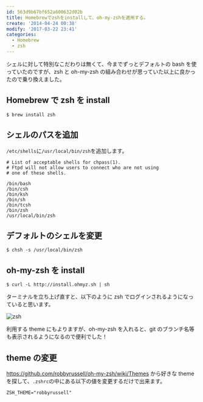 ```yaml
---
id: 563d9b67bf652a600632d02b
title: Homebrewでzshをinstallして、oh-my-zshを適用する。
create: '2014-04-24 00:38'
modify: '2017-03-22 23:41'
categories:
  - Homebrew
  - zsh
---
```


シェルに対して特別なこだわりは無くて、今までずっとデフォルトの bash を使っていたのですが、zsh と oh-my-zsh の組み合わせが思っていた以上に良かったので乗り換えました。

## Homebrew で zsh を install

```
$ brew install zsh
```

## シェルのパスを追加

`/etc/shells`に`/usr/local/bin/zsh`を追加します。

```
# List of acceptable shells for chpass(1).
# Ftpd will not allow users to connect who are not using
# one of these shells.

/bin/bash
/bin/csh
/bin/ksh
/bin/sh
/bin/tcsh
/bin/zsh
/usr/local/bin/zsh
```

## デフォルトのシェルを変更

```
$ chsh -s /usr/local/bin/zsh
```

## oh-my-zsh を install

```
$ curl -L http://install.ohmyz.sh | sh
```

<!-- more -->

ターミナルを立ち上げ直すと、以下のように zsh でログインされるようになっていると思います。

![zsh](/images/2014/04/24/0002.png)

利用する theme にもよりますが、oh-my-zsh を入れると、git のブランチ名等も表示されるようになるので便利でした！

## theme の変更

https://github.com/robbyrussell/oh-my-zsh/wiki/Themes から好きな theme を探して、`.zshrc`の中にある以下の値を変更するだけで出来ます。

```
ZSH_THEME="robbyrussell"
```
